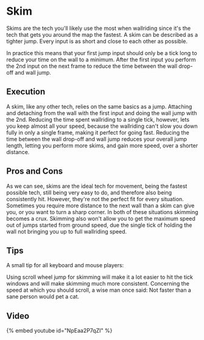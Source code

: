 # Skim

Skims are the tech you'll likely use the most when wallriding 
since it's the tech that gets you around the map the fastest. A skim can be described as a tighter jump. 
Every input is as short and close to each other as possible. 

In practice this means that your first jump input should only be a tick long 
to reduce your time on the wall to a minimum. After the first input you perform the 2nd input 
on the next frame to reduce the time between the wall drop-off and wall jump.

## Execution
A skim, like any other tech, relies on the same basics as a jump. 
Attaching and detaching from the wall with the first input and doing the wall jump with the 2nd. 
Reducing the time spent wallriding to a single tick, however, lets you keep almost all your speed, 
because the wallriding can't slow you down fully in only a single frame, making it perfect for going fast. 
Reducing the time between the wall drop-off and wall jump reduces your overall jump length, 
letting you perform more skims, and gain more speed, over a shorter distance.

## Pros and Cons
As we can see, skims are the ideal tech for movement, being the fastest possible tech, 
still being very easy to do, and therefore also being consistently hit. 
However, they're not the perfect fit for every situation. 
Sometimes you require more distance to the next wall than a skim can give you, 
or you want to turn a sharp corner. In both of these situations skimming becomes a crux. 
Skimming also won't allow you to get the maximum speed out of jumps started from ground speed, 
due the single tick of holding the wall not bringing you up to full wallriding speed.

## Tips
A small tip for all keyboard and mouse players: 

Using scroll wheel jump for skimming will make it a lot easier to hit the tick windows 
and will make skimming much more consistent. Concerning the speed at which you should scroll, 
a wise man once said: Not faster than a sane person would pet a cat.

## Video
{% embed youtube id="NpEaa2P7qZI" %}